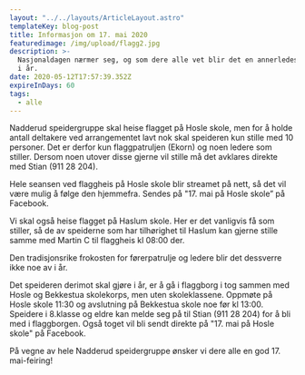 ```yaml
---
layout: "../../layouts/ArticleLayout.astro"
templateKey: blog-post
title: Informasjon om 17. mai 2020
featuredimage: /img/upload/flagg2.jpg
description: >-
  Nasjonaldagen nærmer seg, og som dere alle vet blir det en annerledes 17. mai
  i år.
date: 2020-05-12T17:57:39.352Z
expireInDays: 60
tags:
  - alle
---
```


Nadderud speidergruppe skal heise flagget på Hosle skole, men for å holde antall deltakere ved arrangementet lavt nok skal speideren kun stille med 10 personer. Det er derfor kun flaggpatruljen (Ekorn) og noen ledere som stiller. Dersom noen utover disse gjerne vil stille må det avklares direkte med Stian (911 28 204).

Hele seansen ved flaggheis på Hosle skole blir streamet på nett, så det vil være mulig å følge den hjemmefra. Sendes på "17. mai på Hosle skole” på Facebook.

Vi skal også heise flagget på Haslum skole. Her er det vanligvis få som stiller, så de av speiderne som har tilhørighet til Haslum kan gjerne stille samme med Martin C til flaggheis kl 08:00 der.

Den tradisjonsrike frokosten for førerpatrulje og ledere blir det dessverre ikke noe av i år.

Det speideren derimot skal gjøre i år, er å gå i flaggborg i tog sammen med Hosle og Bekkestua skolekorps, men uten skoleklassene. Oppmøte på Hosle skole 11:30 og avslutning på Bekkestua skole noe før kl 13:00. Speidere i 8.klasse og eldre kan melde seg på til Stian (911 28 204) for å bli med i flaggborgen. Også toget vil bli sendt direkte på "17. mai på Hosle skole" på Facebook.

På vegne av hele Nadderud speidergruppe ønsker vi dere alle en god 17. mai-feiring!
